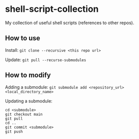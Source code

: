 # shell-script-collection
My collection of useful shell scripts (references to other repos).

## How to use

Install:
```git clone --recursive <this repo url>```

Update:
```git pull --recurse-submodules```

## How to modify

Adding a submodule:
```git submodule add <repository_url> <local_directory_name>```

Updating a submodule:
```
cd <submodule>
git checkout main
git pull
cd ..
git commit <submodule>
git push
```
